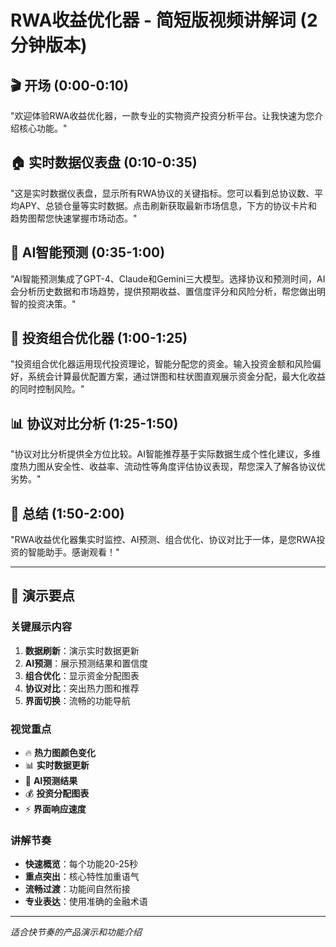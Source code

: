# RWA收益优化器 - 简短版视频讲解词 (2分钟版本)

## 🎬 开场 (0:00-0:10)
"欢迎体验RWA收益优化器，一款专业的实物资产投资分析平台。让我快速为您介绍核心功能。"

## 🏠 实时数据仪表盘 (0:10-0:35)
"这是实时数据仪表盘，显示所有RWA协议的关键指标。您可以看到总协议数、平均APY、总锁仓量等实时数据。点击刷新获取最新市场信息，下方的协议卡片和趋势图帮您快速掌握市场动态。"

## 🤖 AI智能预测 (0:35-1:00)
"AI智能预测集成了GPT-4、Claude和Gemini三大模型。选择协议和预测时间，AI会分析历史数据和市场趋势，提供预期收益、置信度评分和风险分析，帮您做出明智的投资决策。"

## 💼 投资组合优化器 (1:00-1:25)
"投资组合优化器运用现代投资理论，智能分配您的资金。输入投资金额和风险偏好，系统会计算最优配置方案，通过饼图和柱状图直观展示资金分配，最大化收益的同时控制风险。"

## 📊 协议对比分析 (1:25-1:50)
"协议对比分析提供全方位比较。AI智能推荐基于实际数据生成个性化建议，多维度热力图从安全性、收益率、流动性等角度评估协议表现，帮您深入了解各协议优劣势。"

## 🎯 总结 (1:50-2:00)
"RWA收益优化器集实时监控、AI预测、组合优化、协议对比于一体，是您RWA投资的智能助手。感谢观看！"

---

## 📱 演示要点

### 关键展示内容
1. **数据刷新**：演示实时数据更新
2. **AI预测**：展示预测结果和置信度
3. **组合优化**：显示资金分配图表
4. **协议对比**：突出热力图和推荐
5. **界面切换**：流畅的功能导航

### 视觉重点
- 🔥 **热力图颜色变化**
- 📊 **实时数据更新**
- 🎯 **AI预测结果**
- 💰 **投资分配图表**
- ⚡ **界面响应速度**

### 讲解节奏
- **快速概览**：每个功能20-25秒
- **重点突出**：核心特性加重语气
- **流畅过渡**：功能间自然衔接
- **专业表达**：使用准确的金融术语

---

*适合快节奏的产品演示和功能介绍*